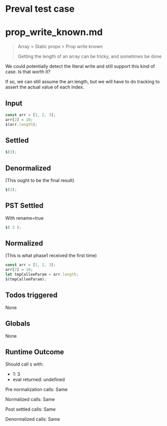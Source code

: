 # Preval test case

# prop_write_known.md

> Array > Static props > Prop write known
>
> Getting the length of an array can be tricky, and sometimes be done

We could potentially detect the literal write and still support this kind of case. Is that worth it?

If so, we can still assume the arr.length, but we will have to do tracking to assert the actual value of each index.

## Input

`````js filename=intro
const arr = [1, 2, 3];
arr[2] = 10;
$(arr.length);
`````


## Settled


`````js filename=intro
$(3);
`````


## Denormalized
(This ought to be the final result)

`````js filename=intro
$(3);
`````


## PST Settled
With rename=true

`````js filename=intro
$( 3 );
`````


## Normalized
(This is what phase1 received the first time)

`````js filename=intro
const arr = [1, 2, 3];
arr[2] = 10;
let tmpCalleeParam = arr.length;
$(tmpCalleeParam);
`````


## Todos triggered


None


## Globals


None


## Runtime Outcome


Should call `$` with:
 - 1: 3
 - eval returned: undefined

Pre normalization calls: Same

Normalized calls: Same

Post settled calls: Same

Denormalized calls: Same
